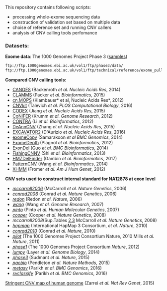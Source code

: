 This repository contains following scripts:
 - processing whole-exome sequencing data
 - construction of validation set based on multiple data
 - choise of reference set and running CNV callers
 - analysis of CNV calling tools perfomance
 
 



### Datasets:
**Exome data**: The 1000 Genomes Project Phase 3 ([samples](https://github.com/bioinformatics-IBCH/Comparasion-study-of-germline-CNV-tools/blob/master/samples.csv))
```bash
ftp://ftp.1000genomes.ebi.ac.uk/vol1/ftp/phase3/data/
ftp://ftp.1000genomes.ebi.ac.uk/vol1/ftp/technical/reference/exome_pull_down_targets/20130108.exome.targets.bed
```            


**Compared CNV calling tools:**
 - [CANOES](www.columbia.edu/~ys2411/canoes/)  (Backenroth *et al. Nucleic Acids Res*, 2014)
 - [CLAMMS](https://github.com/rgcgithub/clamms)  (Packer *et al. Bioinformatics*, 2015) 
 - [cn.MOPS](http://bioconductor.org/packages/release/bioc/html/cn.mops.html)  (Klambauer* et al, Nucleic Acids Res*, 2012)
 - [CNVkit](https://cnvkit.readthedocs.io/en/stable/)  (Talevich *et al. PLOS Computational Biology*, 2016)
 - [CODEX](https://github.com/yuchaojiang/CODEX) (Jiang *et al. Nucleic Acids Res*, 2015)
 - [CoNIFER](http://conifer.sourceforge.net/index.html) (Krumm *et al. Genome Research*, 2012)
 - [CONTRA](http://contra-cnv.sourceforge.net/) (Li *et al. Bioinformatics*, 2012)
 - [DeAnnCNV](https://mcg.ustc.edu.cn/bsc/cnv/) (Zhang *et al. Nucleic Acids Res*, 2015)
 - [EXCAVATOR2](https://sourceforge.net/projects/excavator2tool/) (D'Aurizio *et al. Nucleic Acids Res*, 2016)
 - [exomeCopy](https://bioconductor.org/packages/release/bioc/html/exomeCopy.html) (Samarakoon *et al  BMC Genomics*, 2014)
 - [ExomeDepth](https://cran.r-project.org/web/packages/ExomeDepth/index.html) (Plagnol *et al. Bioinformatics*, 2012)
 - [ExonDel](https://github.com/slzhao/ExonDel) (Guo *et al. BMC Bioinformatics*, 2014)
 - [FishingCNNV](https://sourceforge.net/projects/fishingcnv/) (Shi *et al. Bioinformatics*, 2013)
 - [HMZDelFinder](https://github.com/BCM-Lupskilab/HMZDelFinder) (Gambin *et al. Bioinformatics*, 2017)
 - [PatternCNV](https://github.com/svsgvarma/patternCNV) (Wang *et al. Bioinformatics*, 2014)
 - [XHMM](https://statgen.bitbucket.io/xhmm/index.html) (Fromer *et al. Am J Hum Genet*, 2012)
 
 **CNV sets used to construct internal standard  for NA12878 at exon level**
- [*mccarroll2006*](ftp://ftp.ebi.ac.uk/pub/databases/dgva/nstd20_McCarroll_et_al_2006/gvf/nstd20_McCarroll_et_al_2006.2015-11-02.GRCh37.Remapped.gvf) (McCarroll *et al. Nature Genetics*, 2006)
- [*conrad2006*](ftp://ftp.ebi.ac.uk/pub/databases/dgva/nstd17_Conrad_et_al_2006/gvf/nstd17_Conrad_et_al_2006.2015-11-02.GRCh37.Remapped.gvf) (Conrad *et al. Nature Genetics*, 2006)
- [*redon*](ftp://ftp.ebi.ac.uk/pub/databases/dgva/estd1_Redon_et_al_2006/gvf/estd1_Redon_et_al_2006.2014-04-01.GRCh37.Remapped.gvf) (Redon *et al. Nature*, 2006)
- [*wang*](ftp://ftp.ebi.ac.uk/pub/databases/dgva/nstd64_Wang_et_al_2007/gvf/nstd64_Wang_et_al_2007.2017-10-03.GRCh37.Remapped.gvf) (Wang *et al. Genome Research*, 2007)
- [*pinto*](ftp://ftp.ebi.ac.uk/pub/databases/dgva/estd55_Pinto_et_al_2007/gvf/estd55_Pinto_et_al_2007.2014-04-02.GRCh37.Remapped.gvf) (Pinto *et al. Human Molecular Genetics*, 2007)
- [*cooper*](ftp://ftp.ebi.ac.uk/pub/databases/dgva/nstd14_Cooper_et_al_2008/gvf/nstd14_Cooper_et_al_2008.2015-11-02.GRCh37.Remapped.gvf) (Cooper *et al. Nature Genetics*, 2008)
- *mccarroll2008*(Sup.Tables [2](https://static-content.springer.com/esm/art%3A10.1038%2Fng.238/MediaObjects/41588_2008_BFng238_MOESM24_ESM.xls),[3](https://static-content.springer.com/esm/art%3A10.1038%2Fng.238/MediaObjects/41588_2008_BFng238_MOESM25_ESM.xls) McCarroll *et al. Nature Genetics*, 2008)
- [*hapmap*](ftp://ftp.ncbi.nlm.nih.gov/hapmap/cnv_data/hm3_cnv_submission.txt) (International HapMap 3 Consortium, *et al. Nature*, 2010)
- [*conrad2010*](https://static-content.springer.com/esm/art%3A10.1038%2Fnature08516/MediaObjects/41586_2010_BFnature08516_MOESM10_ESM.xls) (Conrad *et al. Nature*, 2010)
- [*pilot*](ftp://ftp-trace.ncbi.nih.gov/1000genomes/ftp/pilot_data/paper_data_sets/companion_papers/mapping_structural_variation/MasterValidation.Pilot2.all.leftmost.061510.txt) (The 1000 Genomes Project Consortium Nature, 2010 Mills *et al. Nature*, 2011)
- [*phase1*](ftp://ftp.ebi.ac.uk/pub/databases/dgva/estd199_1000_Genomes_Consortium_Phase_1/gvf/estd199_1000_Genomes_Consortium_Phase_1.2013-06-27.GRCh37.Submitted.gvf) (The 1000 Genomes Project Consortium *Nature*, 2012)
- [*lumpy*](https://static-content.springer.com/esm/art%3A10.1186%2Fgb-2014-15-6-r84/MediaObjects/13059_2013_3363_MOESM4_ESM.zip) (Layer *et al. Genome Biology*, 2014)
- [*phase3*](ftp://ftp.1000genomes.ebi.ac.uk/vol1/ftp/phase3/integrated_sv_map/ALL.wgs.mergedSV.v8.20130502.svs.genotypes.vcf.gz)  (Sudmant *et al. Nature*, 2015)
- [*pacbio*](ftp://ftp-trace.ncbi.nlm.nih.gov/giab/ftp/data/NA12878/NA12878_PacBio_MtSinai/NA12878.sorted.vcf.gz) (Pendleton *et al. Nature Methods*, 2015)
- [*metasv*](ftp://ftp-trace.ncbi.nlm.nih.gov/giab/ftp/technical/svclassify_Manuscript/Supplementary_Information/metasv_trio_validation/NA12878_svs.vcf.gz) (Parikh *et al. BMC Genomics*, 2016)
- [*svclassify*](ftp://ftp-trace.ncbi.nlm.nih.gov/giab/ftp/technical/svclassify_Manuscript/Supplementary_Information/Personalis_1000_Genomes_deduplicated_deletions.bed) (Parikh *et al. BMC Genomics*, 2016)

[Stringent CNV map of human genome](https://static-content.springer.com/esm/art%3A10.1038%2Fnrg3871/MediaObjects/41576_2015_BFnrg3871_MOESM27_ESM.xls) (Zarrei *et al. Nat Rev Genet*, 2015)
